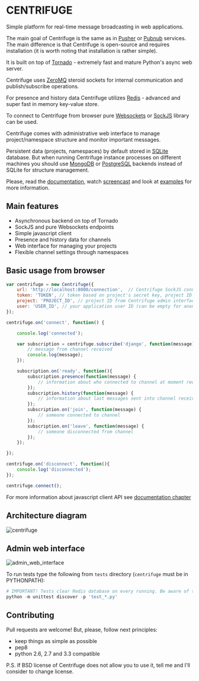 CENTRIFUGE
==========

Simple platform for real-time message broadcasting in web applications.

The main goal of Centrifuge is the same as in [Pusher](http://pusher.com/) or
[Pubnub](http://www.pubnub.com/) services. The main difference is that Centrifuge is
open-source and requires installation (it is worth noting that installation is rather simple).

It is built on top of [Tornado](http://www.tornadoweb.org/en/stable/) -
extremely fast and mature Python's async web server.

Centrifuge uses [ZeroMQ](http://www.zeromq.org/) steroid sockets for internal
communication and publish/subscribe operations.

For presence and history data Centrifuge utilizes [Redis](http://redis.io/) - advanced and super fast
in memory key-value store.

To connect to Centrifuge from browser pure [Websockets](http://en.wikipedia.org/wiki/WebSocket)
or [SockJS](https://github.com/sockjs/sockjs-client) library can be
used.

Centrifuge comes with administrative web interface to manage project/namespace structure and monitor important
messages.

Persistent data (projects, namespaces) by default stored in [SQLite](http://www.sqlite.org/) database.
But when running Centrifuge instance processes on different machines you should use [MongoDB](http://www.mongodb.org/)
or [PostgreSQL](http://www.postgresql.org/) backends instead of SQLite for structure management.

Please, read the [documentation](https://centrifuge.readthedocs.org/en/latest/), watch [screencast](http://www.youtube.com/watch?v=RCLnCexzfOk)
and look at [examples](https://github.com/FZambia/centrifuge/tree/master/examples) for more information.


Main features
-------------

* Asynchronous backend on top of Tornado
* SockJS and pure Websockets endpoints
* Simple javascript client
* Presence and history data for channels
* Web interface for managing your projects
* Flexible channel settings through namespaces


Basic usage from browser
------------------------

```javascript
var centrifuge = new Centrifuge({
    url: 'http://localhost:8000/connection',  // Centrifuge SockJS connection endpoint
    token: 'TOKEN', // token based on project's secret key, project ID and user ID
    project: 'PROJECT_ID', // project ID from Centrifuge admin interface
    user: 'USER_ID', // your application user ID (can be empty for anonymous access)
});

centrifuge.on('connect', function() {

    console.log('connected');

    var subscription = centrifuge.subscribe('django', function(message) {
        // message from channel received
        console.log(message);
    });

    subscription.on('ready', function(){
        subscription.presence(function(message) {
            // information about who connected to channel at moment received
        });
        subscription.history(function(message) {
            // information about last messages sent into channel received
        });
        subscription.on('join', function(message) {
            // someone connected to channel
        });
        subscription.on('leave', function(message) {
            // someone disconnected from channel
        });
    });

});

centrifuge.on('disconnect', function(){
    console.log('disconnected');
});

centrifuge.connect();
```

For more information about javascript client API see [documentation chapter](https://centrifuge.readthedocs.org/en/latest/content/client_api.html)

Architecture diagram
--------------------

![centrifuge](https://raw.github.com/FZambia/centrifuge/master/docs/content/img/centrifuge_architecture.png "centrifuge")

Admin web interface
-------------------

![admin_web_interface](https://raw.github.com/FZambia/centrifuge/master/docs/content/img/main.png "admin web interface")


To run tests type the following from `tests` directory (`centrifuge` must be in PYTHONPATH):

```python
# IMPORTANT! Tests clear Redis database on every running. Be aware of this.
python -m unittest discover -p 'test_*.py'
```

Contributing
------------

Pull requests are welcome! But, please, follow next principles:

* keep things as simple as possible
* pep8
* python 2.6, 2.7 and 3.3 compatible

P.S. If BSD license of Centrifuge does not allow you to use it, tell me and I'll consider to change license.
